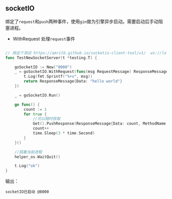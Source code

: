 
## socketIO

绑定了`request`和`push`两种事件，使用`gin`做为引擎异步启动。需要启动后手动阻塞进程。

- WithRequest 处理`request`事件

```go

// 用这个测试 https://amritb.github.io/socketio-client-tool/v1/  ws://localhost:8000
func TestNewSocketServer(t *testing.T) {

	goSocketIO := New("8000")
	_ = goSocketIO.WithRequest(func(msg RequestMessage) ResponseMessage {
		t.Log(fmt.Sprintf("%+v", msg))
		return ResponseMessage{Data: "hello world"}
	})

	_ = goSocketIO.Run()

    go func() {
        count := 1
        for true {
			//可以随时获取
            Get().PushResponse(ResponseMessage{Data: count, MethodName: "updateCount"})
            count++
            time.Sleep(3 * time.Second)
        }
    }()

	//阻塞当前进程
	helper_os.WaitQuit()

	t.Log("ok")
}
```


输出：

```
socketIO已启动 @8000
```




